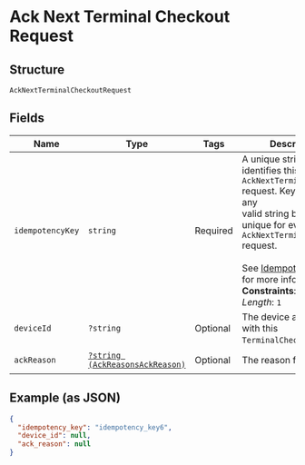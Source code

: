 
# Ack Next Terminal Checkout Request

## Structure

`AckNextTerminalCheckoutRequest`

## Fields

| Name | Type | Tags | Description | Getter | Setter |
|  --- | --- | --- | --- | --- | --- |
| `idempotencyKey` | `string` | Required | A unique string that identifies this `AckNextTerminalCheckout` request. Keys can be any<br>valid string but must be unique for every `AckNextTerminalCheckout` request.<br><br>See [Idempotency keys](https://developer.squareup.com/docs/basics/api101/idempotency) for more information.<br>**Constraints**: *Minimum Length*: `1` | getIdempotencyKey(): string | setIdempotencyKey(string idempotencyKey): void |
| `deviceId` | `?string` | Optional | The device associated with this `TerminalCheckout`. | getDeviceId(): ?string | setDeviceId(?string deviceId): void |
| `ackReason` | [`?string (AckReasonsAckReason)`](../../doc/models/ack-reasons-ack-reason.md) | Optional | The reason for the ACK. | getAckReason(): ?string | setAckReason(?string ackReason): void |

## Example (as JSON)

```json
{
  "idempotency_key": "idempotency_key6",
  "device_id": null,
  "ack_reason": null
}
```

